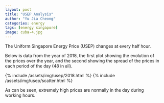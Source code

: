 ```yaml
---
layout: post
title: "USEP Analysis"
author: "Yu Jia Cheong"
categories: energy
tags: [energy singapore]
image: cuba-4.jpg
---
```

The Uniform Singapore Energy Price (USEP) changes at every half hour.

Below is data from the year of 2018, the first plot showing the evolution of the prices over the year, and the second showing the spread of the prices in each period of the day (48 in all).

{% include /assets/img/usep/2018.html %}
{% include /assets/img/usep/scatter.html %}

As can be seen, extremely high prices are normally in the day during working hours.
